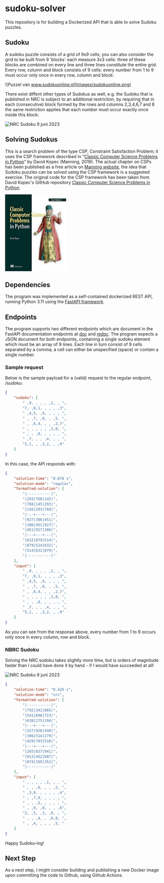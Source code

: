 # sudoku-solver

This repository is for building a Dockerized API that is able to solve Sudoku puzzles.

## Sudoku
A sudoku puzzle consists of a grid of 9x9 cells; you can also consider the grid to be built from 9 'blocks' each measure 3x3 cells: three of these blocks are combined on every line and three lines constitute the entire grid.
Every row, column and block consists of 9 cells: every number from 1 to 9 must occur only once in every row, column and block:

![Puzzel van www.sudokuonline.nl](images/sudokuonline.png)

There exist diffent other types of Sudokus as well, e.g. the Sudoku that is published in NRC is subject to an additional restriction, by requiring that in each (consecutive) block formed by the rows and columns 2,3,4,6,7 and 8 the same restriction applies that each number must occur exactly once inside this block:

![NRC Sudoku 9 juni 2023](images/nrc-sudoku-20230609.png)

## Solving Sudokus
This is a search problem of the type CSP, Constraint Satisfaction Problem; it uses the CSP framework described in "[Classic Computer Science Problems in Python](https://www.manning.com/books/classic-computer-science-problems-in-python)" by David Kopec (Manning, 2019). The actual chapter on CSPs has been published as a free article on  [Manning website](https://freecontent.manning.com/constraint-satisfaction-problems-in-python/), the idea that Sudoku puzzles can be solved using the CSP framework is a suggested exercise.
The original code for the CSP framework has been taken from David Kopec's GitHub repository [Classic Computer Science Problems in Python](https://github.com/davecom/ClassicComputerScienceProblemsInPython).

![Manning Classic Computer Science Problems in Python](images/classic-computer-science-problems-in-python.jpg)

## Dependencies
The program was implemented as a self-contained dockerized REST API, running Python 3.11 using the [FastAPI framework](https://fastapi.tiangolo.com/).


## Endpoints
The program supports two different endpoints which are document in the FastAPI documentation endpoints at [doc](/doc) and [redoc](/redoc). The program expects a JSON document for both endpoints, containing a single sudoku element which must be an array of 9 lines. Each line in turn consist of 9 cells separated by a comma; a cell can either be unspecified (space) or contain a single number.


### Sample request
Below is the sample payload for a (valid) request to the regular endpoint, /sudoku:

```JSON
{
    "sudoku": [
        " ,9, , , , ,1, , ",
        "7, ,8,1, , , , ,3",
        " ,4,5, ,9, , , , ",
        " , ,7, ,8, , ,5, ",
        " , ,6,4, , , ,2,7",
        " , , , , , ,3,8, ",
        " , , ,8, , , , , ",
        " ,7, , , ,4, , , ",
        "5,1, , ,3,2, , ,9"
    ]
}
```

In this case, the API responds with:

```JSON
{
    "solution-time": "0.078 s",
    "solution-mode": "regular",
    "formatted-solution": [
        "|-----------|",
        "|293|768|145|",
        "|768|145|293|",
        "|145|293|768|",
        "|---+---+---|",
        "|927|386|451|",
        "|386|451|927|",
        "|451|927|386|",
        "|---+---+---|",
        "|632|879|514|",
        "|879|514|632|",
        "|514|632|879|",
        "|-----------|"
    ],
    "input": [
        " ,9, , , , ,1, , ",
        "7, ,8,1, , , , ,3",
        " ,4,5, ,9, , , , ",
        " , ,7, ,8, , ,5, ",
        " , ,6,4, , , ,2,7",
        " , , , , , ,3,8, ",
        " , , ,8, , , , , ",
        " ,7, , , ,4, , , ",
        "5,1, , ,3,2, , ,9"
    ]
}
```

As you can see from the response above, every number from 1 to 9 occurs only once in every column, row and block.

### NBRC Sudoku
Solving the NRC sudoku takes slightly more time, but is orders of magnitude faster than I could have done it by hand - if I would have succeeded at all!

![NRC Sudoku 9 juni 2023](images/nrc-sudoku-20230609.png)


```JSON
{
    "solution-time": "0.426 s",
    "solution-mode": "nrc",
    "formatted-solution": [
        "|-----------|",
        "|792|341|865|",
        "|541|698|723|",
        "|638|275|194|",
        "|---+---+---|",
        "|157|926|438|",
        "|386|514|279|",
        "|429|783|516|",
        "|---+---+---|",
        "|265|837|941|",
        "|913|452|687|",
        "|874|169|352|",
        "|-----------|"
    ],
    "input": [
        " , , , , ,1, , , ",
        " , , ,6, , , ,2, ",
        " ,3,8, , , , , ,4",
        " , ,7,9, , , , , ",
        " , , ,5, , , , , ",
        " , ,9, ,8, , , ,6",
        "2, ,5, ,3, ,9, , ",
        " , , ,4, , ,6,8, ",
        " , ,4, , , , ,5, "
    ]
}
```

Happy Sudoku-ing!

## Next Step
As a next step, I might consider building and publishing a new Docker image upon committing the code to Github, using Github Actions.
